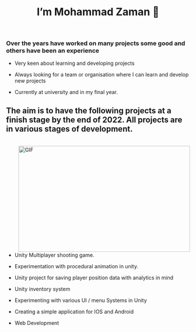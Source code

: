 <h1 align="center"> I’m Mohammad Zaman 👋 </H1>

<br>

<h3> Over the years have worked on many projects some good and others have been an experience </h3>

 
* Very keen about learning and developing projects

* Always looking for a team or organisation where I can learn and develop new projects

* Currently at university and in my final year. 


<h2> The aim is to have the following projects at a finish stage by the end of 2022. All projects are in various stages of development. </h2>
<br>

<img align="right" alt="GIF" src="https://media.giphy.com/media/iIqmM5tTjmpOB9mpbn/giphy.gif" width="470" height="290" />

* Unity Multiplayer shooting game.

* Experimentation with procedural animation in unity. 

* Unity project for saving player position data with analytics in mind

* Unity inventory system

* Experimenting with various UI / menu Systems in Unity 

* Creating a simple application for IOS and Android
 
* Web Development


